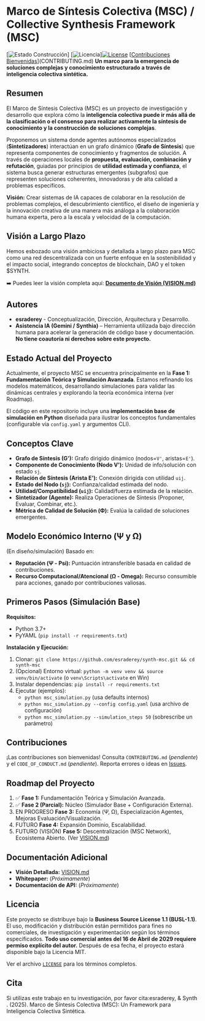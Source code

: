 # Marco de Síntesis Colectiva (MSC) / Collective Synthesis Framework (MSC)

[![Estado Construcción](https://img.shields.io/badge/build-passing-brightgreen)] [![Licencia](https://img.shields.io/badge/license-MIT-blue.svg)][![License](https://img.shields.io/badge/License-BUSL--1.1-lightgrey)](LICENSE) [[Contribuciones Bienvenidas](https://img.shields.io/badge/contributions-welcome-brightgreen.svg?style=flat)](CONTRIBUTING.md) **Un marco para la emergencia de soluciones complejas y conocimiento estructurado a través de inteligencia colectiva sintética.**

## Resumen

El Marco de Síntesis Colectiva (MSC) es un proyecto de investigación y desarrollo que explora cómo la **inteligencia colectiva puede ir más allá de la clasificación o el consenso para realizar activamente la síntesis de conocimiento y la construcción de soluciones complejas**.

Proponemos un sistema donde agentes autónomos especializados (**Sintetizadores**) interactúan en un grafo dinámico (**Grafo de Síntesis**) que representa componentes de conocimiento y fragmentos de solución. A través de operaciones locales de **propuesta, evaluación, combinación y refutación**, guiadas por principios de **utilidad estimada y confianza**, el sistema busca generar estructuras emergentes (subgrafos) que representen soluciones coherentes, innovadoras y de alta calidad a problemas específicos.

**Visión:** Crear sistemas de IA capaces de colaborar en la resolución de problemas complejos, el descubrimiento científico, el diseño de ingeniería y la innovación creativa de una manera más análoga a la colaboración humana experta, pero a la escala y velocidad de la computación.

## Visión a Largo Plazo

Hemos esbozado una visión ambiciosa y detallada a largo plazo para MSC como una red descentralizada con un fuerte enfoque en la sostenibilidad y el impacto social, integrando conceptos de blockchain, DAO y el token $SYNTH.

➡️ Puedes leer la visión completa aquí: [**Documento de Visión (VISION.md)**](VISION.md)

## Autores

* **esraderey** - Conceptualización, Dirección, Arquitectura y Desarrollo.
* **Asistencia IA (Gemini / Synthia)** – Herramienta utilizada bajo dirección humana para acelerar la generación de código base y documentación. **No tiene coautoría ni derechos sobre este proyecto.**

## Estado Actual del Proyecto

Actualmente, el proyecto MSC se encuentra principalmente en la **Fase 1: Fundamentación Teórica y Simulación Avanzada**. Estamos refinando los modelos matemáticos, desarrollando simulaciones para validar las dinámicas centrales y explorando la teoría económica interna (ver Roadmap).

El código en este repositorio incluye una **implementación base de simulación en Python** diseñada para ilustrar los conceptos fundamentales (configurable vía `config.yaml` y argumentos CLI).

## Conceptos Clave

* **Grafo de Síntesis (G'):** Grafo dirigido dinámico (nodos=`V'`, aristas=`E'`).
* **Componente de Conocimiento (Nodo V'):** Unidad de info/solución con estado `sj`.
* **Relación de Síntesis (Arista E'):** Conexión dirigida con utilidad `uij`.
* **Estado del Nodo (`sj`):** Confianza/calidad estimada del nodo.
* **Utilidad/Compatibilidad (`uij`):** Calidad/fuerza estimada de la relación.
* **Sintetizador (Agente):** Realiza Operaciones de Síntesis (Proponer, Evaluar, Combinar, etc.).
* **Métrica de Calidad de Solución (Φ):** Evalúa la calidad de soluciones emergentes.

## Modelo Económico Interno (Ψ y Ω)

(En diseño/simulación) Basado en:
* **Reputación (Ψ - Psi):** Puntuación intransferible basada en calidad de contribuciones.
* **Recurso Computacional/Atencional (Ω - Omega):** Recurso consumible para acciones, ganado por contribuciones valiosas.

## Primeros Pasos (Simulación Base)

**Requisitos:**
* Python 3.7+
* PyYAML (`pip install -r requirements.txt`)

**Instalación y Ejecución:**

1.  Clonar: `git clone https://github.com/esraderey/synth-msc.git && cd synth-msc`
2.  (Opcional) Entorno virtual: `python -m venv venv && source venv/bin/activate` (o `venv\Scripts\activate` en Win)
3.  Instalar dependencias: `pip install -r requirements.txt`
4.  Ejecutar (ejemplos):
    * `python msc_simulation.py` (usa defaults internos)
    * `python msc_simulation.py --config config.yaml` (usa archivo de configuración)
    * `python msc_simulation.py --simulation_steps 50` (sobrescribe un parámetro)

## Contribuciones

¡Las contribuciones son bienvenidas! Consulta `CONTRIBUTING.md` (*pendiente*) y el `CODE_OF_CONDUCT.md` (*pendiente*). Reporta errores o ideas en [Issues](https://github.com/esraderey/synth-msc/issues).

## Roadmap del Proyecto

1.  ✅ **Fase 1:** Fundamentación Teórica y Simulación Avanzada.
2.   ✅ **Fase 2 (Parcial):** Núcleo (Simulador Base + Configuración Externa).
3.   EN PROGRESO **Fase 3:** Economía (Ψ, Ω), Especialización Agentes, Mejoras Evaluación/Visualización.
4.   FUTURO **Fase 4:** Expansión Dominio, Escalabilidad.
5.   FUTURO (VISIÓN) **Fase 5:** Descentralización (MSC Network), Ecosistema Abierto. (Ver [VISION.md](VISION.md))

## Documentación Adicional

* **Visión Detallada:** [VISION.md](VISION.md)
* **Whitepaper:** (*Próximamente*)
* **Documentación de API:** (*Próximamente*)

## Licencia

Este proyecto se distribuye bajo la **Business Source License 1.1 (BUSL-1.1)**.
El uso, modificación y distribución están permitidos para fines no comerciales, de investigación y experimentación según los términos especificados.
**Todo uso comercial antes del 16 de Abril de 2029 requiere permiso explícito del autor.** Después de esa fecha, el proyecto estará disponible bajo la Licencia MIT.

Ver el archivo [`LICENSE`](LICENSE) para los términos completos.

## Cita 
Si utilizas este trabajo en tu investigación, por favor cita:esraderey, & Synth . (2025). Marco de Síntesis Colectiva (MSC): Un Framework para Inteligencia Colectiva Sintética.